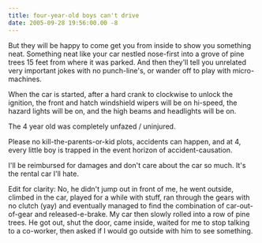 ```yaml
---
title: four-year-old boys can't drive
date: 2005-09-28 19:56:00.00 -8
---
```

But they will be happy to come get you from inside to show you something neat. Something neat like your car nestled nose-first into a grove of pine trees 15 feet from where it was parked. And then they'll tell you unrelated very important jokes with no punch-line's, or wander off to play with micro-machines.

When the car is started, after a hard crank to clockwise to unlock the ignition, the front and hatch windshield wipers will be on hi-speed, the hazard lights will be on, and the high beams and headlights will be on.

The 4 year old was completely unfazed / uninjured.

Please no kill-the-parents-or-kid plots, accidents can happen, and at 4, every little boy is trapped in the event horizon of accident-causation.

I'll be reimbursed for damages and don't care about the car so much. It's the rental car I'll hate.

Edit for clarity: No, he didn't jump out in front of me, he went outside, climbed in the car, played for a while with stuff, ran through the gears with no clutch (yay) and eventually managed to find the combination of car-out-of-gear and released-e-brake. My car then slowly rolled into a row of pine trees. He got out, shut the door, came inside, waited for me to stop talking to a co-worker, then asked if I would go outside with him to see something.
